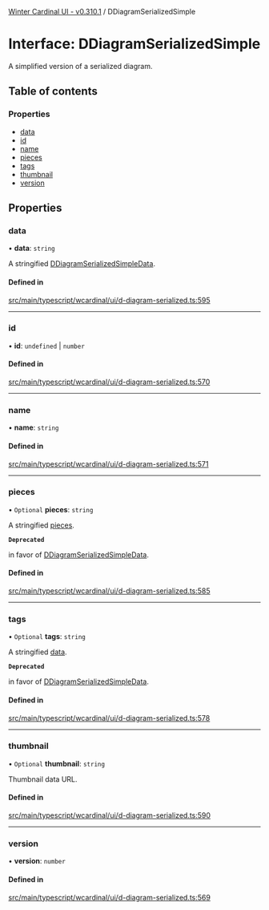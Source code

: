 [Winter Cardinal UI - v0.310.1](../index.md) / DDiagramSerializedSimple

# Interface: DDiagramSerializedSimple

A simplified version of a serialized diagram.

## Table of contents

### Properties

- [data](DDiagramSerializedSimple.md#data)
- [id](DDiagramSerializedSimple.md#id)
- [name](DDiagramSerializedSimple.md#name)
- [pieces](DDiagramSerializedSimple.md#pieces)
- [tags](DDiagramSerializedSimple.md#tags)
- [thumbnail](DDiagramSerializedSimple.md#thumbnail)
- [version](DDiagramSerializedSimple.md#version)

## Properties

### data

• **data**: `string`

A stringified [DDiagramSerializedSimpleData](../index.md#ddiagramserializedsimpledata).

#### Defined in

[src/main/typescript/wcardinal/ui/d-diagram-serialized.ts:595](https://github.com/winter-cardinal/winter-cardinal-ui/blob/v0.310.1/src/main/typescript/wcardinal/ui/d-diagram-serialized.ts#L595)

___

### id

• **id**: `undefined` \| `number`

#### Defined in

[src/main/typescript/wcardinal/ui/d-diagram-serialized.ts:570](https://github.com/winter-cardinal/winter-cardinal-ui/blob/v0.310.1/src/main/typescript/wcardinal/ui/d-diagram-serialized.ts#L570)

___

### name

• **name**: `string`

#### Defined in

[src/main/typescript/wcardinal/ui/d-diagram-serialized.ts:571](https://github.com/winter-cardinal/winter-cardinal-ui/blob/v0.310.1/src/main/typescript/wcardinal/ui/d-diagram-serialized.ts#L571)

___

### pieces

• `Optional` **pieces**: `string`

A stringified [pieces](DDiagramSerialized.md#pieces).

**`Deprecated`**

in favor of [DDiagramSerializedSimpleData](../index.md#ddiagramserializedsimpledata).

#### Defined in

[src/main/typescript/wcardinal/ui/d-diagram-serialized.ts:585](https://github.com/winter-cardinal/winter-cardinal-ui/blob/v0.310.1/src/main/typescript/wcardinal/ui/d-diagram-serialized.ts#L585)

___

### tags

• `Optional` **tags**: `string`

A stringified [data](DDiagramSerialized.md#data).

**`Deprecated`**

in favor of [DDiagramSerializedSimpleData](../index.md#ddiagramserializedsimpledata).

#### Defined in

[src/main/typescript/wcardinal/ui/d-diagram-serialized.ts:578](https://github.com/winter-cardinal/winter-cardinal-ui/blob/v0.310.1/src/main/typescript/wcardinal/ui/d-diagram-serialized.ts#L578)

___

### thumbnail

• `Optional` **thumbnail**: `string`

Thumbnail data URL.

#### Defined in

[src/main/typescript/wcardinal/ui/d-diagram-serialized.ts:590](https://github.com/winter-cardinal/winter-cardinal-ui/blob/v0.310.1/src/main/typescript/wcardinal/ui/d-diagram-serialized.ts#L590)

___

### version

• **version**: `number`

#### Defined in

[src/main/typescript/wcardinal/ui/d-diagram-serialized.ts:569](https://github.com/winter-cardinal/winter-cardinal-ui/blob/v0.310.1/src/main/typescript/wcardinal/ui/d-diagram-serialized.ts#L569)

